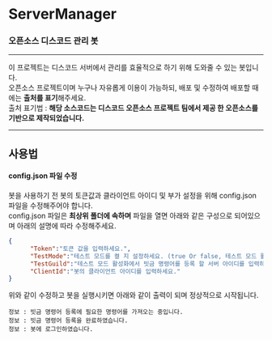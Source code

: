 # ServerManager 
### 오픈소스 디스코드 관리 봇
----
이 프로젝트는 디스코드 서버에서 관리를 효율적으로 하기 위해 도와줄 수 있는 봇입니다.  
오픈소스 프로젝트이며 누구나 자유롭게 이용이 가능하되, 배포 및 수정하여 배포할 때에는 **출처를 표기**해주세요.  
출처 표기법 : **해당 소스코드는 디스코드 오픈소스 프로젝트 팀에서 제공 한 오픈소스를 기반으로 제작되었습니다.**  

--- 
## 사용법
#### config.json 파일 수정
봇을 사용하기 전 봇의 토큰값과 클라이언트 아이디 및 부가 설정을 위해 config.json 파일을 수정해주어야 합니다.  
config.json 파일은 **최상위 폴더에 속하며** 파일을 열면 아래와 같은 구성으로 되어있으며 아래의 설명에 따라 수정해주세요.  
```json
{
      "Token":"토큰 값을 입력하세요.",
      "TestMode":"테스트 모드를 켤 지 설정하세요. (true Or false, 테스트 모드 활성화 : 빗금 명령어를 테스트 길드에만 등록",
      "TestGuild":"테스트 모드 활성화에서 빗금 명령어를 등록 할 서버 아이디를 입력하세요.",
      "ClientId":"봇의 클라이언트 아이디를 입력하세요."
}
```
위와 같이 수정하고 봇을 실행시키면 아래와 같이 출력이 되며 정상적으로 시작됩니다.  
```console
정보 : 빗금 명령어 등록에 필요한 명령어를 가져오는 중입니다.
정보 : 빗금 명령어 등록을 완료하였습니다.
정보 : 봇에 로그인하였습니다.
```





